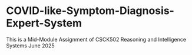 # COVID-like-Symptom-Diagnosis-Expert-System
This is a Mid-Module Assignment of CSCK502 Reasoning and Intelligence Systems June 2025
